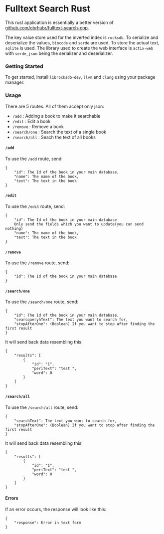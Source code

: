 # Fulltext Search Rust

This rust application is essentially a better version of [github.com/obrhubr/fulltext-search-cpp](https://github.com/obrhubr/fulltext-search-cpp). 

The key value store used for the inverted index is `rocksdb`. To serialize and deserialize the values, `bincode` and `serde` are used. To store the actual text, `sqlite` is used. The library used to create the web interface is `actix-web` with `serde_json` being the serializer and deserializer.

### Getting Started

To get started, install `librocksdb-dev`, `llvm` and `clang` using your package manager.

### Usage

There are 5 routes. All of them accept only json: 
 - `/add` : Adding a book to make it searchable
 - `/edit` : Edit a book
 - `/remove` : Remove a book
 - `/search/one` : Search the text of a single book
 - `/search/all` : Seach the text of all books


#### `/add`
To use the `/add` route, send:
```
{
    "id": The Id of the book in your main database,
    "name": The name of the book,
    "text": The text in the book
}
```

#### `/edit`
To use the `/edit` route, send:
```
{
    "id": The Id of the book in your main database
    Only send the fields which you want to update(you can send nothing)
    "name": The name of the book,
    "text": The text in the book
}
```

#### `/remove`
To use the `/remove` route, send:
```
{
    "id": The Id of the book in your main database
}
```

#### `/search/one`
To use the `/search/one` route, send:
```
{
    "id": The Id of the book in your main database,
    "searcqueryhText": The text you want to search for,
    "stopAfterOne": (Boolean) If you want to stop after finding the first result
}
```
It will send back data resembling this:
```
{
    "results": [
        {
            "id": "1",
            "periText": "test ",
            "word": 0
        }
    ]
}
```

#### `/search/all`
To use the `/search/all` route, send:
```
{
    "searchText": The text you want to search for,
    "stopAfterOne": (Boolean) If you want to stop after finding the first result
}
```
It will send back data resembling this:
```
{
    "results": [
        {
            "id": "1",
            "periText": "test ",
            "word": 0
        }
    ]
}
```

#### Errors
If an error occurs, the response will look like this:
```
{
    "response": Error in text form
}
```